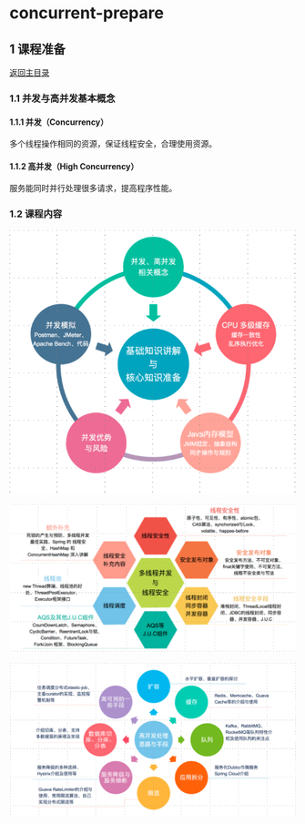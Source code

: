 # concurrent-prepare

## 1 课程准备
[返回主目录](../README.md)

### 1.1 并发与高并发基本概念

#### 1.1.1 并发（Concurrency）

多个线程操作相同的资源，保证线程安全，合理使用资源。

#### 1.1.2 高并发（High Concurrency）

服务能同时并行处理很多请求，提高程序性能。

### 1.2 课程内容

![](src/main/resources/static/1.jpg)

![](src/main/resources/static/2.jpg)

![](src/main/resources/static/3.jpg)